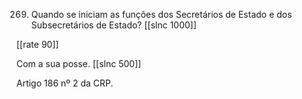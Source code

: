 269. Quando se iniciam as funções dos Secretários de Estado e dos Subsecretários de Estado?
[[slnc 1000]]

[[rate 90]]

Com a sua posse.
[[slnc 500]]

Artigo 186 nº 2 da CRP.
